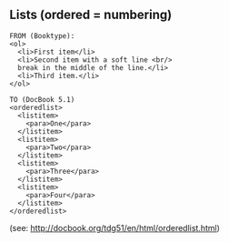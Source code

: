 ## Lists (ordered = numbering)
```
FROM (Booktype):
<ol>
  <li>First item</li>
  <li>Second item with a soft line <br/>
  break in the middle of the line.</li>
  <li>Third item.</li>
</ol>

TO (DocBook 5.1)
<orderedlist>
  <listitem>
    <para>One</para>
  </listitem>
  <listitem>
    <para>Two</para>
  </listitem>
  <listitem>
    <para>Three</para>
  </listitem>
  <listitem>
    <para>Four</para>
  </listitem>
</orderedlist>
```
(see: http://docbook.org/tdg51/en/html/orderedlist.html)
